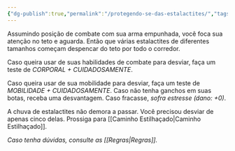 ```yaml
---
{"dg-publish":true,"permalink":"/protegendo-se-das-estalactites/","tags":["RPG/livro-jogo/Aasthar/story-points"],"created":"2024-12-26T19:13:47.096-05:00","updated":"2025-01-12T12:58:33.390-05:00"}
---
```



Assumindo posição de combate com sua arma empunhada, você foca sua atenção no teto e aguarda. Então que várias estalactites de diferentes tamanhos começam despencar do teto por todo o corredor.

Caso queira usar de suas habilidades de combate para desviar, faça um teste de *CORPORAL + CUIDADOSAMENTE*.

Caso queira usar de sua mobilidade para desviar, faça um teste de *MOBILIDADE + CUIDADOSAMENTE*. Caso não tenha ganchos em suas botas, receba uma desvantagem. Caso fracasse, *sofra estresse (dano: +0)*.

A chuva de estalactites não demora a passar. Você precisou desviar de apenas cinco delas. Prossiga para [[Caminho Estilhaçado\|Caminho Estilhaçado]].

*Caso tenha dúvidas, consulte as [[Regras\|Regras]].*
